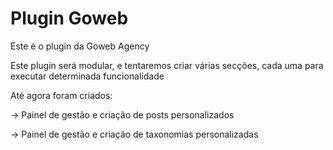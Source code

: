 # Plugin Goweb

Este é o plugin da Goweb Agency

Este plugin será modular, e tentaremos criar várias secções, cada uma para executar determinada funcionalidade

Até agora foram criados:

-> Painel de gestão e criação de posts personalizados

-> Painel de gestão e criação de taxonomias personalizadas
